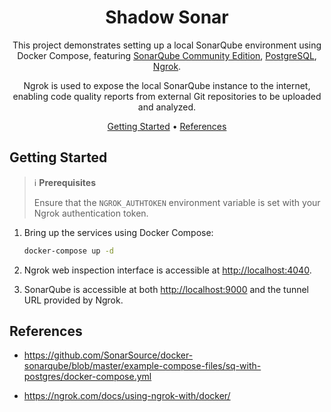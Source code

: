 <div align="center">

# Shadow Sonar

This project demonstrates setting up a local SonarQube environment using Docker Compose, featuring [SonarQube Community Edition](https://www.sonarsource.com/open-source-editions/sonarqube-community-edition/), [PostgreSQL](https://www.postgresql.org/), [Ngrok](https://ngrok.com).

Ngrok is used to expose the local SonarQube instance to the internet, enabling code quality reports from external Git repositories to be uploaded and analyzed.

[Getting Started](#getting-started) •
[References](#references)

</div>

## Getting Started

> ℹ️ **Prerequisites**
> 
> Ensure that the `NGROK_AUTHTOKEN` environment variable is set with your Ngrok authentication token.

1. Bring up the services using Docker Compose:

   ```sh
   docker-compose up -d
   ```

1. Ngrok web inspection interface is accessible at [http://localhost:4040](http://localhost:4040).

1. SonarQube is accessible at both [http://localhost:9000](http://localhost:9000) and the tunnel URL provided by Ngrok.

## References

- https://github.com/SonarSource/docker-sonarqube/blob/master/example-compose-files/sq-with-postgres/docker-compose.yml

- https://ngrok.com/docs/using-ngrok-with/docker/
